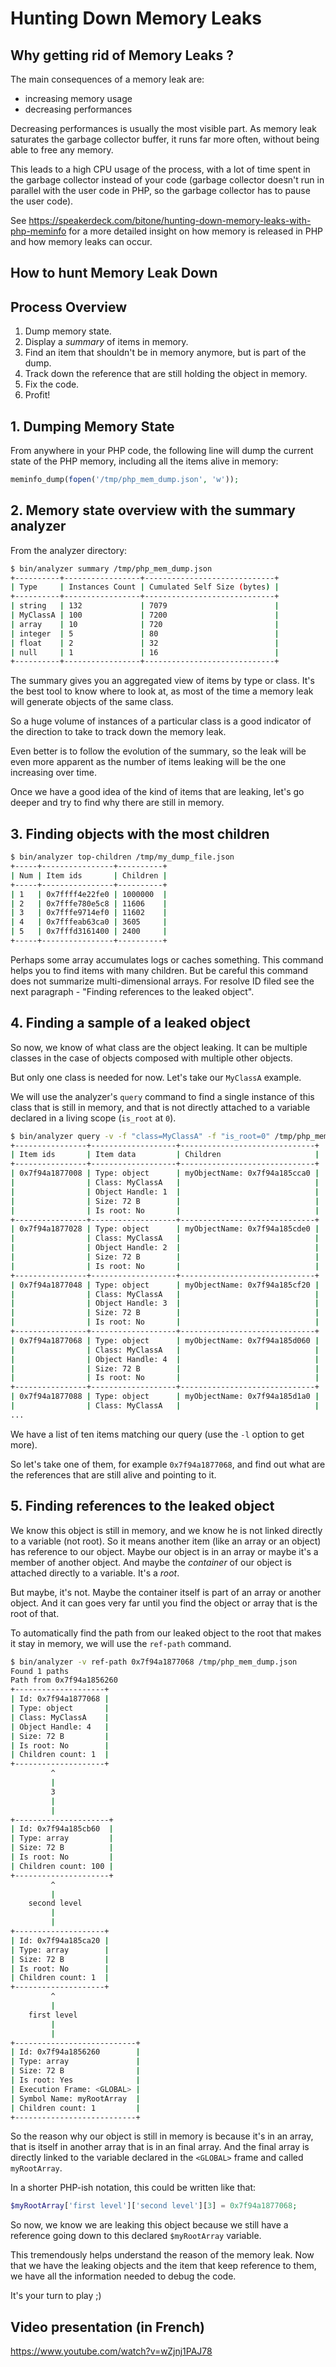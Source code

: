 Hunting Down Memory Leaks
=========================

Why getting rid of Memory Leaks ?
---------------------------------

The main consequences of a memory leak are:
 - increasing memory usage
 - decreasing performances

Decreasing performances is usually the most visible part. As memory leak
saturates the garbage collector buffer, it runs far more often, without
being able to free any memory.

This leads to a high CPU usage of the process, with a lot of time spent
in the garbage collector instead of your code (garbage collector doesn't
run in parallel with the user code in PHP, so the garbage collector has to pause the user code).

See https://speakerdeck.com/bitone/hunting-down-memory-leaks-with-php-meminfo
for a more detailed insight on how memory is released in PHP and how memory
leaks can occur.

How to hunt Memory Leak Down
----------------------------
## Process Overview
 1. Dump memory state.
 2. Display a *summary* of items in memory.
 3. Find an item that shouldn't be in memory anymore, but is part of the dump.
 4. Track down the reference that are still holding the object in memory.
 5. Fix the code.
 6. Profit!

## 1. Dumping Memory State
From anywhere in your PHP code, the following line will dump the current state
of the PHP memory, including all the items alive in memory:
```php
meminfo_dump(fopen('/tmp/php_mem_dump.json', 'w'));

```

## 2. Memory state overview with the summary analyzer
From the analyzer directory:
```bash
$ bin/analyzer summary /tmp/php_mem_dump.json
+----------+-----------------+-----------------------------+
| Type     | Instances Count | Cumulated Self Size (bytes) |
+----------+-----------------+-----------------------------+
| string   | 132             | 7079                        |
| MyClassA | 100             | 7200                        |
| array    | 10              | 720                         |
| integer  | 5               | 80                          |
| float    | 2               | 32                          |
| null     | 1               | 16                          |
+----------+-----------------+-----------------------------+
```

The summary gives you an aggregated view of items by type or class.
It's the best tool to know where to look at, as most of the time a memory
leak will generate objects of the same class.

So a huge volume of instances of a particular class is a good indicator of the
direction to take to track down the memory leak.

Even better is to follow the evolution of the summary, so the leak will be even
more apparent as the number of items leaking will be the one increasing over time.

Once we have a good idea of the kind of items that are leaking, let's go deeper
and try to find why there are still in memory.
## 3. Finding objects with the most children
```bash
$ bin/analyzer top-children /tmp/my_dump_file.json
+-----+----------------+----------+
| Num | Item ids       | Children |
+-----+----------------+----------+
| 1   | 0x7ffff4e22fe0 | 1000000  |
| 2   | 0x7fffe780e5c8 | 11606    |
| 3   | 0x7fffe9714ef0 | 11602    |
| 4   | 0x7fffeab63ca0 | 3605     |
| 5   | 0x7fffd3161400 | 2400     |
+-----+----------------+----------+
```
Perhaps some array accumulates logs or caches something. This command helps you to find items with many children.
But be careful this command does not summarize multi-dimensional arrays.
For resolve ID filed see the next paragraph - "Finding references to the leaked object".

## 4. Finding a sample of a leaked object
So now, we know of what class are the object leaking. It can be multiple classes in the case of
objects composed with multiple other objects.

But only one class is needed for now. Let's take our `MyClassA` example.

We will use the analyzer's `query` command to find a single instance of this class
that is still in memory, and that is not directly attached to a variable declared in a
living scope (`is_root` at `0`).

```bash
$ bin/analyzer query -v -f "class=MyClassA" -f "is_root=0" /tmp/php_mem_dump.json
+----------------+-------------------+------------------------------+
| Item ids       | Item data         | Children                     |
+----------------+-------------------+------------------------------+
| 0x7f94a1877008 | Type: object      | myObjectName: 0x7f94a185cca0 |
|                | Class: MyClassA   |                              |
|                | Object Handle: 1  |                              |
|                | Size: 72 B        |                              |
|                | Is root: No       |                              |
+----------------+-------------------+------------------------------+
| 0x7f94a1877028 | Type: object      | myObjectName: 0x7f94a185cde0 |
|                | Class: MyClassA   |                              |
|                | Object Handle: 2  |                              |
|                | Size: 72 B        |                              |
|                | Is root: No       |                              |
+----------------+-------------------+------------------------------+
| 0x7f94a1877048 | Type: object      | myObjectName: 0x7f94a185cf20 |
|                | Class: MyClassA   |                              |
|                | Object Handle: 3  |                              |
|                | Size: 72 B        |                              |
|                | Is root: No       |                              |
+----------------+-------------------+------------------------------+
| 0x7f94a1877068 | Type: object      | myObjectName: 0x7f94a185d060 |
|                | Class: MyClassA   |                              |
|                | Object Handle: 4  |                              |
|                | Size: 72 B        |                              |
|                | Is root: No       |                              |
+----------------+-------------------+------------------------------+
| 0x7f94a1877088 | Type: object      | myObjectName: 0x7f94a185d1a0 |
|                | Class: MyClassA   |                              |
...
```

We have a list of ten items matching our query (use the `-l` option to get more).

So let's take one of them, for example `0x7f94a1877068`, and find out what are
the references that are still alive and pointing to it.

## 5. Finding references to the leaked object

We know this object is still in memory, and we know he is not linked directly
to a variable (not root). So it means another item (like an array or an object)
has reference to our object. Maybe our object is in an array or maybe it's a member
of another object.
And maybe the *container* of our object is attached directly to a variable. It's a *root*.

But maybe, it's not. Maybe the container itself is part of an array or another object.
And it can goes very far until you find the object or array that is the root of that.

To automatically find the path from our leaked object to the root that makes it stay
in memory, we will use the `ref-path` command.

```bash
$ bin/analyzer -v ref-path 0x7f94a1877068 /tmp/php_mem_dump.json
Found 1 paths
Path from 0x7f94a1856260
+--------------------+
| Id: 0x7f94a1877068 |
| Type: object       |
| Class: MyClassA    |
| Object Handle: 4   |
| Size: 72 B         |
| Is root: No        |
| Children count: 1  |
+--------------------+
         ^
         |
         3
         |
         |
+---------------------+
| Id: 0x7f94a185cb60  |
| Type: array         |
| Size: 72 B          |
| Is root: No         |
| Children count: 100 |
+---------------------+
         ^
         |
    second level
         |
         |
+--------------------+
| Id: 0x7f94a185ca20 |
| Type: array        |
| Size: 72 B         |
| Is root: No        |
| Children count: 1  |
+--------------------+
         ^
         |
    first level
         |
         |
+---------------------------+
| Id: 0x7f94a1856260        |
| Type: array               |
| Size: 72 B                |
| Is root: Yes              |
| Execution Frame: <GLOBAL> |
| Symbol Name: myRootArray  |
| Children count: 1         |
+---------------------------+
```
So the reason why our object is still in memory is because it's in an array,
that is itself in another array that is in an final array. And the final array
is directly linked to the variable declared in the `<GLOBAL>` frame and called `myRootArray`.

In a shorter PHP-ish notation, this could be written like that:
```php
$myRootArray['first level']['second level'][3] = 0x7f94a1877068;
```

So now, we know we are leaking this object because we still have a reference
going down to this declared `$myRootArray` variable.

This tremendously helps understand the reason of the memory leak. Now that we
have the leaking objects and the item that keep reference to them, we have
all the information needed to debug the code.

It's your turn to play ;)

Video presentation (in French)
------------------------------
https://www.youtube.com/watch?v=wZjnj1PAJ78


